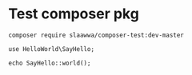 # Test composer pkg

`composer require slaawwa/composer-test:dev-master`

`use HelloWorld\SayHello;`

`echo SayHello::world();`

